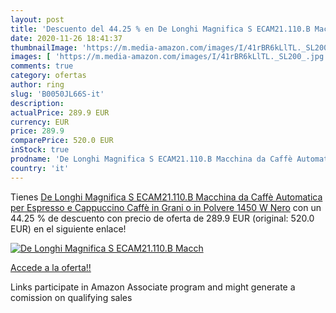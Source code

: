 ```yaml
---
layout: post
title: 'Descuento del 44.25 % en De Longhi Magnifica S ECAM21.110.B Macch'
date: 2020-11-26 18:41:37
thumbnailImage: 'https://m.media-amazon.com/images/I/41rBR6kLlTL._SL200_.jpg'
images: [ 'https://m.media-amazon.com/images/I/41rBR6kLlTL._SL200_.jpg' ]
comments: true
category: ofertas
author: ring
slug: 'B0050JL66S-it'
description:
actualPrice: 289.9 EUR
currency: EUR
price: 289.9
comparePrice: 520.0 EUR
inStock: true
prodname: 'De Longhi Magnifica S ECAM21.110.B Macchina da Caffè Automatica per Espresso e Cappuccino  Caffè in Grani o in Polvere  1450 W  Nero'
country: 'it'
---
```


Tienes [De Longhi Magnifica S ECAM21.110.B Macchina da Caffè Automatica per Espresso e Cappuccino  Caffè in Grani o in Polvere  1450 W  Nero](https://www.amazon.it/dp/B0050JL66S/?tag=tolees00-21) con un 44.25 % de descuento con precio de oferta de 289.9 EUR (original: 520.0 EUR) en el siguiente enlace!

[![De Longhi Magnifica S ECAM21.110.B Macch](https://m.media-amazon.com/images/I/41rBR6kLlTL._SL200_.jpg)](https://www.amazon.it/dp/B0050JL66S/?tag=tolees00-21)

[Accede a la oferta!!](https://www.amazon.it/dp/B0050JL66S/?tag=tolees00-21)

Links participate in Amazon Associate program and might generate a comission on qualifying sales


